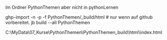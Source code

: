 Im Ordner PythonThemen aber nicht in pythonLernen

ghp-import -n -p -f PythonThemen/_build/html          # nur wenn auf github vorbereitet.
jb build --all PythonThemen   

C:\MyData\07_Kurse\PythonThemen\PythonThemen\_build\html\index.html